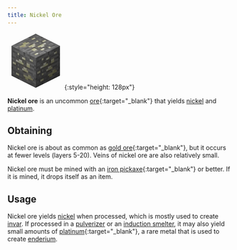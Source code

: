 ```yaml
---
title: Nickel Ore
---
```


![Nickel Ore](/assets/images/thermal-foundation/ore-nickel.png){:style="height: 128px"}


**Nickel ore** is an uncommon
[ore](https://minecraft.gamepedia.com/Ore){:target="_blank"} that yields
[nickel](/docs/thermal-foundation/metals-and-alloys/nickel/) and
[platinum](/docs/thermal-foundation/metals-and-alloys/platinum/).


Obtaining
---------
Nickel ore is about as common as [gold
ore](https://minecraft.gamepedia.com/Gold_Ore){:target="_blank"}, but it occurs
at fewer levels (layers 5-20). Veins of nickel ore are also relatively small.

Nickel ore must be mined with an [iron
pickaxe](https://minecraft.gamepedia.com/Pickaxe){:target="_blank"} or better.
If it is mined, it drops itself as an item.


Usage
-----
Nickel ore yields [nickel](/docs/thermal-foundation/metals-and-alloys/nickel/)
when processed, which is mostly used to create
[invar](/docs/thermal-foundation/metals-and-alloys/invar/). If processed in a
[pulverizer](/docs/thermal-expansion/machines/pulverizer/) or an [induction
smelter](/docs/thermal-expansion/machines/induction-smelter/), it may also yield
small amounts of
[platinum](https://minecraft.gamepedia.com/Gold){:target="_blank"}, a rare metal
that is used to create
[enderium](/docs/thermal-foundation/metals-and-alloys/enderium/).

<!--
recipes:
  - smelting -> nickel ingot
  - pulverizer (4000 RF) -> 2 nickel dust & 1 platinum dust (10%)
  - induction smelter with sand (4000 RF) -> 2 nickel ingots & 1 rich slag (15%)
  - induction smelter with rich slag (4000 RF) -> 3 nickel ingots & 1 slag (75%)
  - induction smelter with cinnabar (4000 RF) -> 3 nickel ingots & 1 platinum ingot
-->
